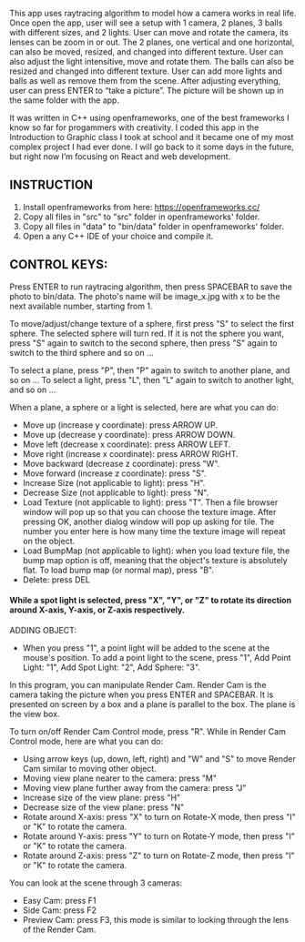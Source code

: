 This app uses raytracing algorithm to model how a camera works in real life. Once open the app, user will see a setup with 1 camera, 2 planes, 3 balls with different sizes, and 2 lights. User can move and rotate the camera, its lenses can be zoom in or out. The 2 planes, one vertical and one horizontal, can also be moved, resized, and changed into different texture. User can also adjust the light intensitive, move and rotate them. The balls can also be resized and changed into different texture. User can add more lights and balls as well as remove them from the scene. After adjusting everything, user can press ENTER to “take a picture”. The picture will be shown up in the same folder with the app. 

It was written in C++ using openframeworks, one of the best frameworks I know so far for progammers with creativity. I coded this app in the Introduction to Graphic class I took at school and it became one of my most complex project I had ever done. I will go back to it some days in the future, but right now I’m focusing on React and web development. 

INSTRUCTION
----------------
1) Install openframeworks from here: https://openframeworks.cc/ 
2) Copy all files in "src" to "src" folder in openframeworks' folder.
3) Copy all files in "data" to "bin/data" folder in openframeworks' folder.
4) Open a any C++ IDE of your choice and compile it.
 

CONTROL KEYS:
----------------
Press ENTER to run raytracing algorithm, then press SPACEBAR to save the photo to bin/data. The photo's name will 
be image_x.jpg with x to be the next available number, starting from 1.

To move/adjust/change texture of a sphere, first press "S" to select the first sphere. The selected sphere will 
turn red. If it is not the sphere you want, press "S" again to switch to the second sphere, then press "S" again
to switch to the third sphere and so on ...

To select a plane, press "P", then "P" again to switch to another plane, and so on ... 
To select a light, press "L", then "L" again to switch to another light, and so on ...

When a plane, a sphere or a light is selected, here are what you can do:
- Move up (increase y coordinate): press ARROW UP.
- Move up (decrease y coordinate): press ARROW DOWN.
- Move left (decrease x coordinate): press ARROW LEFT.
- Move right (increase x coordinate): press ARROW RIGHT.
- Move backward (decrease z coordinate): press "W".
- Move forward (increase z coordinate): press "S".
- Increase Size (not applicable to light): press "H".
- Decrease Size (not applicable to light): press "N". 
- Load Texture (not applicable to light): press "T". Then a file browser window will pop up so that you can choose the texture image. After pressing OK, another dialog window will pop up asking for tile. The number you enter here is how many time the texture image will repeat on the object. 
- Load BumpMap (not applicable to light): when you load texture file, the bump map option is off, meaning that the object's texture is absolutely flat. To load bump map (or normal map), press "B".
- Delete: press DEL 	 

#### While a spot light is selected, press "X", "Y", or "Z" to rotate its direction around X-axis, Y-axis, or Z-axis respectively.

ADDING OBJECT:
- When you press "1", a point light will be added to the scene at the mouse's position.
To add a point light to the scene, press "1", Add Point Light: "1", Add Spot Light: "2", Add Sphere: "3". 

In this program, you can manipulate Render Cam. Render Cam is the camera taking the picture when you press ENTER and
SPACEBAR. It is presented on screen by a box and a plane is parallel to the box. The plane is the view box.

To turn on/off Render Cam Control mode, press "R". While in Render Cam Control mode, here are what you can do:
- Using arrow keys (up, down, left, right) and "W" and "S" to move Render Cam similar to moving other object.
- Moving view plane nearer to the camera: press "M" 
- Moving view plane further away from the camera: press "J"
- Increase size of the view plane: press "H"
- Decrease size of the view plane: press "N"
- Rotate around X-axis: press "X" to turn on Rotate-X mode, then press "I" or "K" to rotate the camera.
- Rotate around Y-axis: press "Y" to turn on Rotate-Y mode, then press "I" or "K" to rotate the camera.
- Rotate around Z-axis: press "Z" to turn on Rotate-Z mode, then press "I" or "K" to rotate the camera.			

You can look at the scene through 3 cameras:
- Easy Cam: press F1
- Side Cam: press F2
- Preview Cam: press F3, this mode is similar to looking through the lens of the Render Cam.
